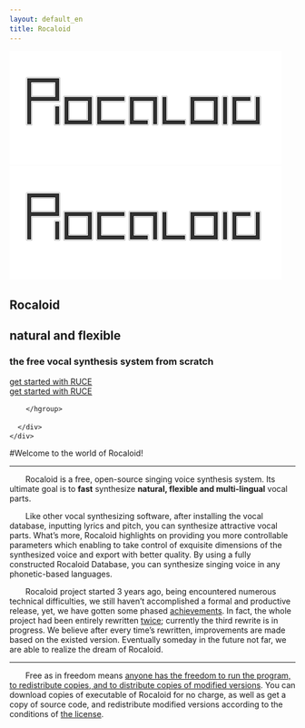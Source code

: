 ```yaml
---
layout: default_en
title: Rocaloid
---
```

<div id="amz-home">
  <section id="amz-hero">
    <div class="amz-container am-cf">
      <div class="amz-mascot am-scrollspy-init am-scrollspy-inview">
        <img class="am-show-lg-only" src="/assets/i/rocaloid.png" alt="Rocaloid Logo">	
        <img class="am-show-md-only" src="/assets/i/rocaloid.png" alt="Rocaloid Logo">
      </div>
      <div class="amz-hero-intro">
        <hgroup>
          <h1 class="am-scrollspy-init">
            Rocaloid
          </h1>
          <h2 class="am-scrollspy-init">
            natural and flexible
          </h2>
          <h3 class="am-scrollspy-init am-scrollspy-inview">
            the free vocal synthesis system from scratch
          </h3>
        <div class="am-show-lg-only amz-btn-started am-scrollspy-init am-scrollspy-inview">
          <a href="/sub/zh/2014/08/05/RUCE-Rocaloid_Cyan_RUCE_Release.html" class="am-btn am-btn-success am-btn-lg">
            get started with RUCE
          </a>
        </div>
        <div class="am-show-md-only amz-btn-started am-scrollspy-init am-scrollspy-inview">
          <a href="/sub/zh/2014/08/05/RUCE-Rocaloid_Cyan_RUCE_Release.html" class="am-btn am-btn-success am-btn-lg">
            get started with RUCE
          </a>
        </div>
        
        </hgroup>

      </div>
    </div>
  </section>
</div>


#Welcome to the world of Rocaloid!

---

&emsp;&emsp;Rocaloid is a free, open-source singing voice synthesis system. Its ultimate goal is to **fast** synthesize **natural, flexible and multi-lingual** vocal parts.

&emsp;&emsp;Like other vocal synthesizing software, after installing the vocal database, inputting lyrics and pitch, you can synthesize attractive vocal parts. What’s more, Rocaloid highlights on providing you more controllable parameters which enabling to take control of exquisite dimensions of the synthesized voice and export with better quality. By using a fully constructed Rocaloid Database, you can synthesize singing voice in any phonetic-based languages.

&emsp;&emsp;Rocaloid project started 3 years ago, being encountered numerous technical difficulties, we still haven’t accomplished a formal and productive release, yet, we have gotten some phased [achievements](/sub/en/posts.html). In fact, the whole project had been entirely rewritten [twice](/sub/en/history.html); currently the third rewrite is in progress. We believe after every time’s rewritten, improvements are made based on the existed version. Eventually someday in the future not far, we are able to realize the dream of Rocaloid.

---

&emsp;&emsp;Free as in freedom means [anyone has the freedom to run the program, to redistribute copies, and to distribute copies of modified versions](http://www.gnu.org/). You can download copies of executable of Rocaloid for no charge, as well as get a copy of source code, and redistribute modified versions according to the conditions of [the license](http://www.gnu.org/licenses/gpl.html).
